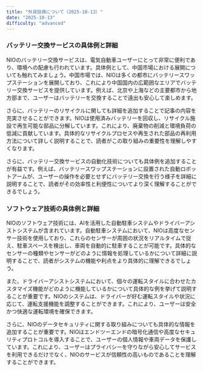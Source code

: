 ```yaml
---
title: "外貨投資について（2025-10-13）"
date: "2025-10-13"
difficulty: "advanced"
---
```


### バッテリー交換サービスの具体例と詳細

NIOのバッテリー交換サービスは、電気自動車ユーザーにとって非常に便利であり、環境への配慮も行われています。具体例として、中国市場における展開についても触れてみましょう。中国市場では、NIOは多くの都市にバッテリースワップステーションを展開しており、これにより中国国内の広範囲なエリアでバッテリー交換サービスを提供しています。例えば、北京や上海などの主要都市から地方部まで、ユーザーはバッテリーを交換することで遠出も安心して楽しめます。

さらに、バッテリーのリサイクルに関しても詳細を追加することで記事の内容を充実させることができます。NIOは使用済みバッテリーを回収し、リサイクル施設で再生可能な部品に分解しています。これにより、廃棄物の削減と環境負荷の低減に貢献しています。具体的なリサイクルプロセスや再生された部品の再利用方法について詳しく説明することで、読者がこの取り組みの重要性を理解しやすくなります。

さらに、バッテリー交換サービスの自動化技術についても具体例を追加することが有益です。例えば、バッテリースワップステーションに設置された自動ロボットアームが、ユーザーの操作を必要とせずにバッテリー交換を行う様子を詳細に説明することで、読者がその効率性と利便性についてより深く理解することができるでしょう。

### ソフトウェア技術の具体例と詳細

NIOのソフトウェア技術には、AIを活用した自動駐車システムやドライバーアシストシステムが含まれています。自動駐車システムにおいて、NIOは高度なセンサー技術を使用しており、これらのセンサーが周囲の状況をリアルタイムで捉え、駐車スペースを検出し、車両を自動的に駐車することが可能です。具体的なセンサーの種類やセンサーがどのように情報を処理しているかについて詳細に説明することで、読者がシステムの機能や利点をより具体的に理解できるでしょう。

また、ドライバーアシストシステムにおいて、個々の運転スタイルに合わせたカスタマイズ機能がどのように機能しているかについて具体的な例を挙げて説明することが重要です。NIOのシステムは、ドライバーが好む運転スタイルや状況に応じて、運転支援機能を調整することができます。これにより、ユーザーは安全かつ快適な運転環境を確保できます。

さらに、NIOのデータセキュリティに関する取り組みについても具体的な情報を追加することが重要です。NIOはエンドツーエンドの暗号化通信や高度なセキュリティプロトコルを導入することで、ユーザーの個人情報や車両データを保護しています。これにより、ユーザーはプライバシーを守りながら安心してサービスを利用できるだけでなく、NIOのサービスが信頼性の高いものであることを理解することができます。
